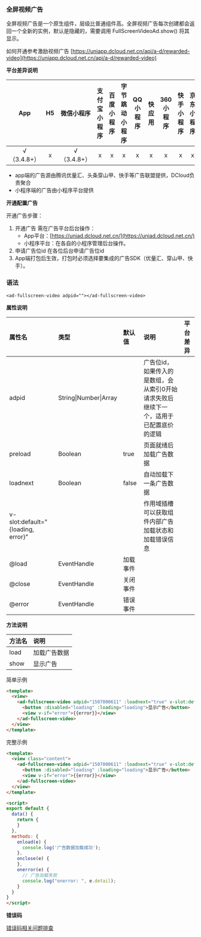 ### 全屏视频广告

全屏视频广告是一个原生组件，层级比普通组件高。全屏视频广告每次创建都会返回一个全新的实例，默认是隐藏的，需要调用 FullScreenVideoAd.show() 将其显示。

如何开通参考激励视频广告 [https://uniapp.dcloud.net.cn/api/a-d/rewarded-video](https://uniapp.dcloud.net.cn/api/a-d/rewarded-video)


**平台差异说明**

|App|H5|微信小程序|支付宝小程序|百度小程序|字节跳动小程序|QQ小程序|快应用|360小程序|快手小程序|京东小程序|
|:-:|:-:|:-:|:-:|:-:|:-:|:-:|:-:|:-:|:-:|:-:|
|√（3.4.8+）|x|√（3.4.8+）|x|x|x|x|x|x|x|x|

- app端的广告源由腾讯优量汇、头条穿山甲、快手等广告联盟提供，DCloud负责聚合
- 小程序端的广告由小程序平台提供

**开通配置广告**

开通广告步骤：
1. 开通广告
需在广告平台后台操作：
    * App平台：[https://uniad.dcloud.net.cn/](https://uniad.dcloud.net.cn/)
    * 小程序平台：在各自的小程序管理后台操作。
2. 申请广告位id
在各位后台申请广告位id
3. App端打包后生效，打包时必须选择要集成的广告SDK（优量汇、穿山甲、快手）。


### 语法

`<ad-fullscreen-video adpid=""></ad-fullscreen-video>`


**属性说明**

|属性名														|类型													|默认值		|说明																																									|平台差异	|
|:-																|:-														|:-				|:-																																										|:-				|
|adpid														|String&#124;Number&#124;Array|					|广告位id，如果传入的是数组，会从索引0开始请求失败后继续下一个，适用于已配置底价的逻辑|					|
|preload                          |Boolean                      |true     |页面就绪后加载广告数据                                                                  |          |
|loadnext													|Boolean											|false		|自动加载下一条广告数据																																	|					|
|v-slot:default="{loading, error}"|															|					|作用域插槽可以获取组件内部广告加载状态和加载错误信息																	|					|
|@load														|EventHandle									|加载事件	|																																											|					|
|@close														|EventHandle									|关闭事件	|																																											|					|
|@error														|EventHandle									|错误事件	|																																											|					|

**方法说明**

|方法名|说明|
|:-|:-|
|load|加载广告数据|
|show|显示广告|



简单示例

```html
<template>
  <view>
    <ad-fullscreen-video adpid="1507000611" :loadnext="true" v-slot:default="{loading, error}">
      <button :disabled="loading" :loading="loading">显示广告</button>
      <view v-if="error">{{error}}</view>
    </ad-fullscreen-video>
  </view>
</template>
```


完整示例

```html
<template>
  <view class="content">
    <ad-fullscreen-video adpid="1507000611" :loadnext="true" v-slot:default="{loading, error}" @load="onload" @close="onclose" @close="onerror">
      <button :disabled="loading" :loading="loading">显示广告</button>
      <view v-if="error">{{error}}</view>
    </ad-fullscreen-video>
  </view>
</template>

<script>
export default {
  data() {
    return {
    }
  },
  methods: {
    onload(e) {
      console.log('广告数据加载成功');
    },
    onclose(e) {
    },
    onerror(e) {
      // 广告加载失败
      console.log("onerror: ", e.detail);
    }
  }
}
</script>
```

**错误码**

[错误码相关问题排查](https://uniad.dcloud.net.cn/component/ad-error-code)
